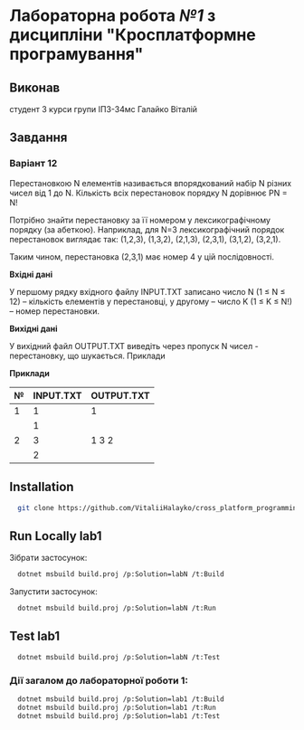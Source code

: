 # Лабораторна робота *№1* з дисципліни "Кросплатформне програмування"


## Виконав
студент 3 курси групи ІПЗ-34мс Галайко Віталій


## Завдання

### Варіант 12
Перестановкою N елементів називається впорядкований набір N різних чисел від 1 до N. Кількість всіх перестановок порядку N дорівнює PN = N!

Потрібно знайти перестановку за її номером у лексикографічному порядку (за абеткою). Наприклад, для N=3 лексикографічний порядок перестановок виглядає так:
(1,2,3), (1,3,2), (2,1,3), (2,3,1), (3,1,2), (3,2,1).

Таким чином, перестановка (2,3,1) має номер 4 у цій послідовності.

**Вхідні дані**

У першому рядку вхідного файлу INPUT.TXT записано число N (1 ≤ N ≤ 12) – кількість елементів у перестановці, у другому – число K (1 ≤ K ≤ N!) – номер перестановки.

**Вихідні дані**

У вихідний файл OUTPUT.TXT виведіть через пропуск N чисел - перестановку, що шукається.
Приклади

**Приклади**

| №  | INPUT.TXT | OUTPUT.TXT |
|----|-----------|------------|
| 1  | 1         | 1          |
|    | 1         |            |
| 2  | 3         | 1 3 2      |
|    | 2         |            |


## Installation

```bash
  git clone https://github.com/VitaliiHalayko/cross_platform_programming
```

    
## Run Locally lab1

Зібрати застосунок:

```bash
  dotnet msbuild build.proj /p:Solution=labN /t:Build
```

Запустити застосунок:

```bash
  dotnet msbuild build.proj /p:Solution=labN /t:Run
```


## Test lab1

```bash
  dotnet msbuild build.proj /p:Solution=labN /t:Test
```


### Дії загалом до лабораторної роботи 1:

```bash
  dotnet msbuild build.proj /p:Solution=lab1 /t:Build
  dotnet msbuild build.proj /p:Solution=lab1 /t:Run
  dotnet msbuild build.proj /p:Solution=lab1 /t:Test
```